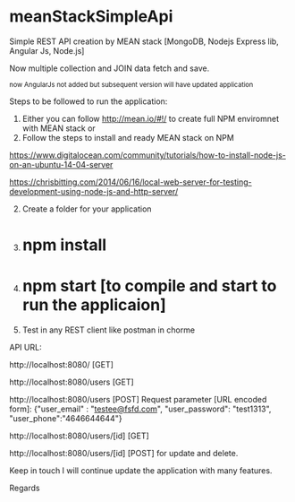 # meanStackSimpleApi
Simple REST API creation by MEAN stack [MongoDB, Nodejs Express lib, Angular Js, Node.js]

Now multiple collection and JOIN data fetch and save.

<small>now AngularJs not added but subsequent version will have updated application</small>

Steps to be followed to run the application:

1. Either you can follow http://mean.io/#!/ to create full NPM enviromnet with MEAN stack
or
1. Follow the steps to install and ready MEAN stack on NPM

https://www.digitalocean.com/community/tutorials/how-to-install-node-js-on-an-ubuntu-14-04-server

https://chrisbitting.com/2014/06/16/local-web-server-for-testing-development-using-node-js-and-http-server/

2. Create a folder for your application
3. # npm install
4. # npm start [to compile and start to run the applicaion]
5. Test in any REST client like postman in chorme 

API URL:

http://localhost:8080/ [GET]

http://localhost:8080/users [GET]

http://localhost:8080/users [POST] 
Request parameter [URL encoded form]: {"user_email" : "testee@fsfd.com", "user_password": "test1313", "user_phone":"4646644644"}

http://localhost:8080/users/[id] [GET]

http://localhost:8080/users/[id] [POST]
for update and delete.

Keep in touch I will continue update the application with many features.

Regards 